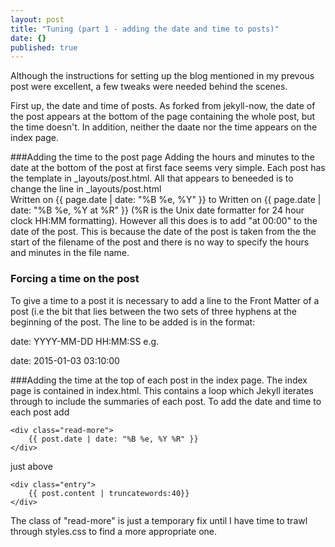 ```yaml
---
layout: post
title: "Tuning (part 1 - adding the date and time to posts)"
date: {}
published: true
---
```


Although the instructions for setting up the blog mentioned in my prevous post were excellent, a few tweaks were needed behind the scenes.

First up, the date and time of posts.  As forked from jekyll-now, the date of the post appears at the bottom of the page containing the whole post, but the time doesn't. In addition, neither the daate nor the time appears on the index page.

###Adding the time to the post page
Adding the hours and minutes to the date at the bottom of the post at first face seems very simple.  Each post has the template in _layouts/post.html.  All that appears to beneeded is to change the line in _layouts/post.html   
  Written on {{ page.date | date: "%B %e, %Y" }}
to 
  Written on {{ page.date | date: "%B %e, %Y at %R" }}
(%R is the Unix date formatter for 24 hour clock HH:MM formatting).  However all this does is to add "at 00:00" to the date of the post.  This is because the date of the post is taken from the the start of the filename of the post and there is no way to specify the hours and minutes in the file name.
### Forcing a time on the post
To give a time to a post it is necessary to add a line to the Front Matter of a post (i.e the bit that lies between the two sets of three hyphens at the beginning of the post.  The line to be added is in the format:

date: YYYY-MM-DD HH:MM:SS
e.g.

date: 2015-01-03 03:10:00

###Adding the time at the top of each post in the index page.
The index page is contained in index.html.  This contains a loop which Jekyll iterates through to include the summaries of each post.  To add the date and time to each post add

	<div class="read-more">
    	{{ post.date | date: "%B %e, %Y %R" }}
    </div>
        
just above

	<div class="entry">
        {{ post.content | truncatewords:40}}
    </div>
    
The class of "read-more" is just a temporary fix until I have time to trawl through styles.css to find a more appropriate one.